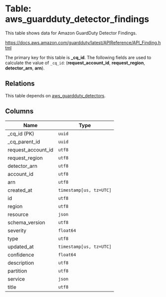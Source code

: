 # Table: aws_guardduty_detector_findings

This table shows data for Amazon GuardDuty Detector Findings.

https://docs.aws.amazon.com/guardduty/latest/APIReference/API_Finding.html

The primary key for this table is **_cq_id**.
The following fields are used to calculate the value of `_cq_id`: (**request_account_id**, **request_region**, **detector_arn**, **arn**).
## Relations

This table depends on [aws_guardduty_detectors](aws_guardduty_detectors.md).

## Columns

| Name          | Type          |
| ------------- | ------------- |
|_cq_id (PK)|`uuid`|
|_cq_parent_id|`uuid`|
|request_account_id|`utf8`|
|request_region|`utf8`|
|detector_arn|`utf8`|
|account_id|`utf8`|
|arn|`utf8`|
|created_at|`timestamp[us, tz=UTC]`|
|id|`utf8`|
|region|`utf8`|
|resource|`json`|
|schema_version|`utf8`|
|severity|`float64`|
|type|`utf8`|
|updated_at|`timestamp[us, tz=UTC]`|
|confidence|`float64`|
|description|`utf8`|
|partition|`utf8`|
|service|`json`|
|title|`utf8`|
